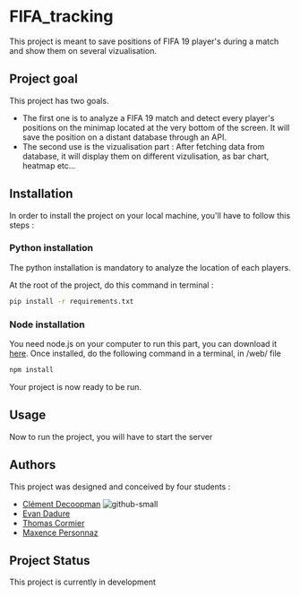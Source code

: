# FIFA_tracking

This project is meant to save positions of FIFA 19 player's during a match and show them on several vizualisation.

## Project goal

This project has two goals.
- The first one is to analyze a FIFA 19 match and detect every player's positions on the minimap located at the very bottom of the screen. It will save the position on a distant database through an API.
- The second use is the vizualisation part : After fetching data from database, it will display them on different vizulisation, as bar chart, heatmap etc...

## Installation

In order to install the project on your local machine, you'll have to follow this steps :

### Python installation

The python installation is mandatory to analyze the location of each players.

At the root of the project, do this command in terminal :

```Bash
pip install -r requirements.txt
```

### Node installation

You need node.js on your computer to run this part, you can download it [here](https://nodejs.org/en/download/).
Once installed, do the following command in a terminal, in /web/ file

```Bash
npm install
```
Your project is now ready to be run.

## Usage

Now to run the project, you will have to start the server

## Authors

This project was designed and conceived by four students :

- [Clément Decoopman](https://github.com/NanoClem) ![github-small](https://avatars2.githubusercontent.com/u/43412314?s=460&u=96ac576c84ad4e3f0b6af1002802449eb0fb50a3&v=4)
- [Evan Dadure](https://github.com/evandadure)
- [Thomas Cormier](https://github.com/thomascormier) 
- [Maxence Personnaz](https://github.com/MaxencePRSZ)

## Project Status

This project is currently in development
